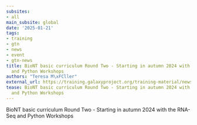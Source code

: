 ```yaml
---
subsites:
- all
main_subsite: global
date: '2025-01-21'
tags:
- training
- gtn
- news
- event
- gtn-news
title: BioNT basic curriculum Round Two - Starting in autumn 2024 with the RNA-Seq
  and Python Workshops
authors: "Teresa M\xFCller"
external_url: https://training.galaxyproject.org/training-material/news/2025/01/21/biont-workshops.html
tease: BioNT basic curriculum Round Two - Starting in autumn 2024 with the RNA-Seq
  and Python Workshops
---
```

BioNT basic curriculum Round Two - Starting in autumn 2024 with the RNA-Seq and Python Workshops